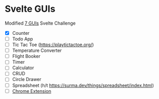 # Svelte GUIs

Modified [7 GUIs](https://eugenkiss.github.io/7guis/tasks) Svelte Challenge

- [x] Counter
- [ ] Todo App
- [ ] Tic Tac Toe (https://playtictactoe.org/)
- [ ] Temperature Converter
- [ ] Flight Booker
- [ ] Timer
- [ ] Calculator
- [ ] CRUD
- [ ] Circle Drawer
- [ ] Spreadsheet (h/t https://surma.dev/things/spreadsheet/index.html)
- [ ] [Chrome Extension](https://www.bekk.christmas/post/2020/12/creating-a-chrome-extension-with-react-and-typescript)
